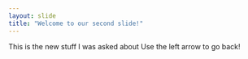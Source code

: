 ```yaml
---
layout: slide
title: "Welcome to our second slide!"
---
```

This is the new stuff I was asked about
Use the left arrow to go back!
